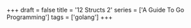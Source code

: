+++
draft = false
title = '12 Structs 2'
series = ['A Guide To Go Programming']
tags = ['golang']
+++
